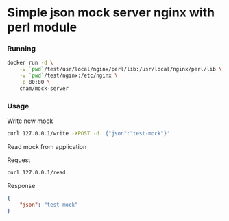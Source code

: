 # Simple json mock server nginx with perl module

### Running

```bash
docker run -d \
	-v `pwd`/test/usr/local/nginx/perl/lib:/usr/local/nginx/perl/lib \
	-v `pwd`/test/nginx:/etc/nginx \
	-p 80:80 \
	cnam/mock-server
```

### Usage

Write new mock

```bash
curl 127.0.0.1/write -XPOST -d '{"json":"test-mock"}'
```

Read mock from application


Request

```bash
curl 127.0.0.1/read
```

Response

```json
{
    "json": "test-mock"
}
```

